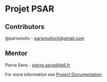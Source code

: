 # Projet PSAR

## Contributors
@parismollo - parismolloch@gmail.com
## Mentor
Pierre Sens - pierre.sens@lip6.fr

For more information see [Project Documentation](docs/rapport_final.pdf)
